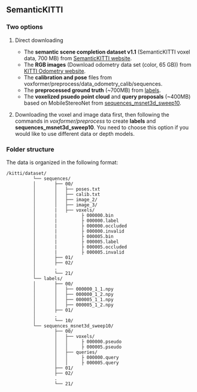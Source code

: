## SemanticKITTI
### Two options

1. Direct downloading

      - The **semantic scene completion dataset v1.1** (SemanticKITTI voxel data, 700 MB) from [SemanticKITTI website](http://www.semantic-kitti.org/dataset.html#download).
      -  The **RGB images** (Download odometry data set (color, 65 GB)) from [KITTI Odometry website](http://www.cvlibs.net/datasets/kitti/eval_odometry.php).
      -  The **calibration and pose** files from voxformer/preprocess/data_odometry_calib/sequences.
      -  The **preprocessed ground truth** (~700MB) from [labels](https://drive.google.com/file/d/1r6RWjPClt9-EBbuOczLB295c00o7pOOP/view?usp=share_link).
      -  The **voxelized psuedo point cloud** and **query proposals** (~400MB) based on MobileStereoNet from [sequences_msnet3d_sweep10](https://drive.google.com/file/d/1nxWC3z4D4LDboQoMA-mnlJ7QHUnR9gRn/view?usp=share_link).

2. Downloading the voxel and image data first, then following the commands in *voxformer/preprocess* to create **labels** and **sequences_msnet3d_sweep10**. You need to choose this option if you would like to use different data or depth models.

### Folder structure

The data is organized in the following format:

```
/kitti/dataset/
          └── sequences/
          │       ├── 00/
          │       │   ├── poses.txt
          │       │   ├── calib.txt
          │       │   ├── image_2/
          │       │   ├── image_3/
          │       |   ├── voxels/
          │       |         ├ 000000.bin
          │       |         ├ 000000.label
          │       |         ├ 000000.occluded
          │       |         ├ 000000.invalid
          │       |         ├ 000005.bin
          │       |         ├ 000005.label
          │       |         ├ 000005.occluded
          │       |         ├ 000005.invalid
          │       ├── 01/
          │       ├── 02/
          │       .
          │       └── 21/
          └── labels/
          │       ├── 00/
          │       │   ├── 000000_1_1.npy
          │       │   ├── 000000_1_2.npy
          │       │   ├── 000005_1_1.npy
          │       │   ├── 000005_1_2.npy
          │       ├── 01/
          │       .
          │       └── 10/
          └── sequences_msnet3d_sweep10/
                  ├── 00/
                  │   ├── voxels/
                  │   │     ├ 000000.pseudo
                  │   │     ├ 000005.pseudo
                  │   ├── queries/
                  │   │     ├ 000000.query
                  │   │     ├ 000005.query
                  ├── 01/
                  ├── 02/
                  .
                  └── 21/
```
